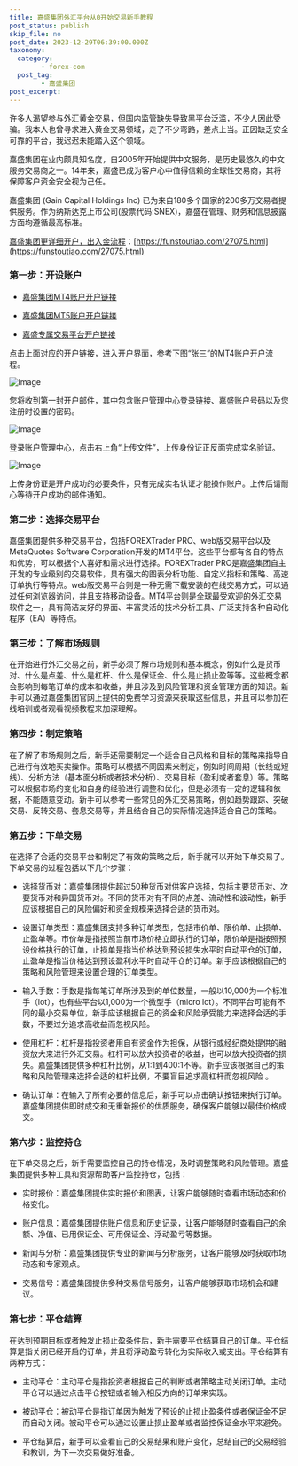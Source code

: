 ```yaml
---
title: 嘉盛集团外汇平台从0开始交易新手教程
post_status: publish
skip_file: no
post_date: 2023-12-29T06:39:00.000Z
taxonomy:
  category:
        - forex-com
  post_tag:
        - 嘉盛集团
post_excerpt: 
---
```

许多人渴望参与外汇黄金交易，但国内监管缺失导致黑平台泛滥，不少人因此受骗。我本人也曾寻求进入黄金交易领域，走了不少弯路，差点上当。正因缺乏安全可靠的平台，我迟迟未能踏入这个领域。

嘉盛集团在业内颇具知名度，自2005年开始提供中文服务，是历史最悠久的中文服务交易商之一。14年来，嘉盛已成为客户心中值得信赖的全球性交易商，其将保障客户资金安全视为己任。

嘉盛集团 (Gain Capital Holdings Inc) 已为来自180多个国家的200多万交易者提供服务。作为纳斯达克上市公司(股票代码:SNEX)，嘉盛在管理、财务和信息披露方面均遵循最高标准。

[嘉盛集团更详细开户，出入金流程](https://funstoutiao.com/27075.html)：[https://funstoutiao.com/27075.html](https://funstoutiao.com/27075.html)

### 第一步：开设账户

* [嘉盛集团MT4账户开户链接](https://s.ssgg.net/jsmt4)

* [嘉盛集团MT5账户开户链接](https://s.ssgg.net/jsmt5)

* [嘉盛专属交易平台开户链接](https://s.ssgg.net/js)

点击上面对应的开户链接，进入开户界面，参考下图“张三”的MT4账户开户流程。

![Image](https://prod-files-secure.s3.us-west-2.amazonaws.com/39ed1227-6d7d-4570-be36-9ccd4a2c4241/7a167aea-686b-400d-af59-4e18eb607a40/640.png?X-Amz-Algorithm=AWS4-HMAC-SHA256&X-Amz-Content-Sha256=UNSIGNED-PAYLOAD&X-Amz-Credential=ASIAZI2LB4664NZ6CVM7%2F20250721%2Fus-west-2%2Fs3%2Faws4_request&X-Amz-Date=20250721T161314Z&X-Amz-Expires=3600&X-Amz-Security-Token=IQoJb3JpZ2luX2VjEL%2F%2F%2F%2F%2F%2F%2F%2F%2F%2F%2FwEaCXVzLXdlc3QtMiJIMEYCIQDPndQzTPlPh7urUlUpiSRMslV8qVwDYI6%2BJbpsWNDW9wIhAK4i%2Fd7nCluVdoxnaDPCiMgjuraABVD7GhLghne5XJNlKogECNj%2F%2F%2F%2F%2F%2F%2F%2F%2F%2FwEQABoMNjM3NDIzMTgzODA1Igw7VujFmtGsdytl0zgq3APbBfkjysNeI5w0LWycu1tuTq8tvq%2BJBpI%2BJHMlcY3J5C%2FKAevTtforuNLbT4vdQ9Y%2BZf34VBD8E28GNLSAoVEuJGsvFKRFnieQOFAHZaEx58zDdnidAG3%2F%2FiB2FGhMXJs8Vb8Qb8kD%2FoZsliQDHo%2F4P6hKd8C5VG7WEwupeI77aCa5yYvv4dyPcOX7tC93Pe%2FiPbRjFM0YZ8D7P68i4a7RZLAqTRVoVcMN1lSsrAvExLY6GQkQl7KOBWHFgqrMc5lOXGo0NcSvZr8FnGvBwj6PfOXNzFrMTvz2vYcY2EsBZwZKQThYXW5ATlxaWwLl5UGHRwrd9%2FGvJaGByYRoZLylbKOMDCLIlRkgNkzLmE7dqa2P6AC3IURSGjyReRL1lRY9IxvCVQ51wGhGKN%2BEwpZmdi54ksMPFB1uDDiWPZdTKAXVLd1kEiYC5fZqnOGtyakbkpjoqeGHM51JY5HwYUSB%2FTT0w6OoTEMqYmd2eoSKi2mPqHy6i27ek6STIl4oFiZ11HPn0WLOwmzoMZnl4tBo5%2F9G2F5eHTH0SN5GSKoURtMbB5j%2F%2FDYhkKcSdZkrKXsnAs95W3R6C6Ow6dNOxIYKt7iU2E6HJ6gVDqMCzoc9VaKvN5rhxL1duIbNejDgq%2FnDBjqkAQT6v97zMmjxtUDsELX6Cz1AYkWFRm8oaxRD6bxOcDVwD%2BG5bq76f0p0ITRu1PtRdccamB%2FdU8sBTgeCDR9BOXIba2LcOYE3Mkd2rB3qPCcGK9Fd4xnmN6Keu0IV9H8ScgjPgw93gqbl%2BR3pI%2B5CS12DXW%2BAwOcReq66go%2FzYOGQj0kzwxJnEHFsMYXblN3W0BpkUcZsuHJ5%2FDBZR0%2FONAhvFOuI&X-Amz-Signature=500b8882a2824717da985320f4e12ed579f445cc725498ea0aeaff5a73d65400&X-Amz-SignedHeaders=host&x-amz-checksum-mode=ENABLED&x-id=GetObject)

您将收到第一封开户邮件，其中包含账户管理中心登录链接、嘉盛账户号码以及您注册时设置的密码。

![Image](https://prod-files-secure.s3.us-west-2.amazonaws.com/39ed1227-6d7d-4570-be36-9ccd4a2c4241/eaa1c6b3-2877-4284-a0e1-530e222c27fb/image.png?X-Amz-Algorithm=AWS4-HMAC-SHA256&X-Amz-Content-Sha256=UNSIGNED-PAYLOAD&X-Amz-Credential=ASIAZI2LB4664NZ6CVM7%2F20250721%2Fus-west-2%2Fs3%2Faws4_request&X-Amz-Date=20250721T161315Z&X-Amz-Expires=3600&X-Amz-Security-Token=IQoJb3JpZ2luX2VjEL%2F%2F%2F%2F%2F%2F%2F%2F%2F%2F%2FwEaCXVzLXdlc3QtMiJIMEYCIQDPndQzTPlPh7urUlUpiSRMslV8qVwDYI6%2BJbpsWNDW9wIhAK4i%2Fd7nCluVdoxnaDPCiMgjuraABVD7GhLghne5XJNlKogECNj%2F%2F%2F%2F%2F%2F%2F%2F%2F%2FwEQABoMNjM3NDIzMTgzODA1Igw7VujFmtGsdytl0zgq3APbBfkjysNeI5w0LWycu1tuTq8tvq%2BJBpI%2BJHMlcY3J5C%2FKAevTtforuNLbT4vdQ9Y%2BZf34VBD8E28GNLSAoVEuJGsvFKRFnieQOFAHZaEx58zDdnidAG3%2F%2FiB2FGhMXJs8Vb8Qb8kD%2FoZsliQDHo%2F4P6hKd8C5VG7WEwupeI77aCa5yYvv4dyPcOX7tC93Pe%2FiPbRjFM0YZ8D7P68i4a7RZLAqTRVoVcMN1lSsrAvExLY6GQkQl7KOBWHFgqrMc5lOXGo0NcSvZr8FnGvBwj6PfOXNzFrMTvz2vYcY2EsBZwZKQThYXW5ATlxaWwLl5UGHRwrd9%2FGvJaGByYRoZLylbKOMDCLIlRkgNkzLmE7dqa2P6AC3IURSGjyReRL1lRY9IxvCVQ51wGhGKN%2BEwpZmdi54ksMPFB1uDDiWPZdTKAXVLd1kEiYC5fZqnOGtyakbkpjoqeGHM51JY5HwYUSB%2FTT0w6OoTEMqYmd2eoSKi2mPqHy6i27ek6STIl4oFiZ11HPn0WLOwmzoMZnl4tBo5%2F9G2F5eHTH0SN5GSKoURtMbB5j%2F%2FDYhkKcSdZkrKXsnAs95W3R6C6Ow6dNOxIYKt7iU2E6HJ6gVDqMCzoc9VaKvN5rhxL1duIbNejDgq%2FnDBjqkAQT6v97zMmjxtUDsELX6Cz1AYkWFRm8oaxRD6bxOcDVwD%2BG5bq76f0p0ITRu1PtRdccamB%2FdU8sBTgeCDR9BOXIba2LcOYE3Mkd2rB3qPCcGK9Fd4xnmN6Keu0IV9H8ScgjPgw93gqbl%2BR3pI%2B5CS12DXW%2BAwOcReq66go%2FzYOGQj0kzwxJnEHFsMYXblN3W0BpkUcZsuHJ5%2FDBZR0%2FONAhvFOuI&X-Amz-Signature=f9b07258c847a6e5f22d263e08058e565be9af76f3e4681b95f68060f1c0d98a&X-Amz-SignedHeaders=host&x-amz-checksum-mode=ENABLED&x-id=GetObject)

登录账户管理中心，点击右上角“上传文件”，上传身份证正反面完成实名验证。

![Image](https://prod-files-secure.s3.us-west-2.amazonaws.com/39ed1227-6d7d-4570-be36-9ccd4a2c4241/54090639-09fc-46b4-a135-e0289f707147/image.png?X-Amz-Algorithm=AWS4-HMAC-SHA256&X-Amz-Content-Sha256=UNSIGNED-PAYLOAD&X-Amz-Credential=ASIAZI2LB4664NZ6CVM7%2F20250721%2Fus-west-2%2Fs3%2Faws4_request&X-Amz-Date=20250721T161315Z&X-Amz-Expires=3600&X-Amz-Security-Token=IQoJb3JpZ2luX2VjEL%2F%2F%2F%2F%2F%2F%2F%2F%2F%2F%2FwEaCXVzLXdlc3QtMiJIMEYCIQDPndQzTPlPh7urUlUpiSRMslV8qVwDYI6%2BJbpsWNDW9wIhAK4i%2Fd7nCluVdoxnaDPCiMgjuraABVD7GhLghne5XJNlKogECNj%2F%2F%2F%2F%2F%2F%2F%2F%2F%2FwEQABoMNjM3NDIzMTgzODA1Igw7VujFmtGsdytl0zgq3APbBfkjysNeI5w0LWycu1tuTq8tvq%2BJBpI%2BJHMlcY3J5C%2FKAevTtforuNLbT4vdQ9Y%2BZf34VBD8E28GNLSAoVEuJGsvFKRFnieQOFAHZaEx58zDdnidAG3%2F%2FiB2FGhMXJs8Vb8Qb8kD%2FoZsliQDHo%2F4P6hKd8C5VG7WEwupeI77aCa5yYvv4dyPcOX7tC93Pe%2FiPbRjFM0YZ8D7P68i4a7RZLAqTRVoVcMN1lSsrAvExLY6GQkQl7KOBWHFgqrMc5lOXGo0NcSvZr8FnGvBwj6PfOXNzFrMTvz2vYcY2EsBZwZKQThYXW5ATlxaWwLl5UGHRwrd9%2FGvJaGByYRoZLylbKOMDCLIlRkgNkzLmE7dqa2P6AC3IURSGjyReRL1lRY9IxvCVQ51wGhGKN%2BEwpZmdi54ksMPFB1uDDiWPZdTKAXVLd1kEiYC5fZqnOGtyakbkpjoqeGHM51JY5HwYUSB%2FTT0w6OoTEMqYmd2eoSKi2mPqHy6i27ek6STIl4oFiZ11HPn0WLOwmzoMZnl4tBo5%2F9G2F5eHTH0SN5GSKoURtMbB5j%2F%2FDYhkKcSdZkrKXsnAs95W3R6C6Ow6dNOxIYKt7iU2E6HJ6gVDqMCzoc9VaKvN5rhxL1duIbNejDgq%2FnDBjqkAQT6v97zMmjxtUDsELX6Cz1AYkWFRm8oaxRD6bxOcDVwD%2BG5bq76f0p0ITRu1PtRdccamB%2FdU8sBTgeCDR9BOXIba2LcOYE3Mkd2rB3qPCcGK9Fd4xnmN6Keu0IV9H8ScgjPgw93gqbl%2BR3pI%2B5CS12DXW%2BAwOcReq66go%2FzYOGQj0kzwxJnEHFsMYXblN3W0BpkUcZsuHJ5%2FDBZR0%2FONAhvFOuI&X-Amz-Signature=c5b963a9ccc9194ac0b298075916e6dba75af14728745c0c0ce6342c85f21785&X-Amz-SignedHeaders=host&x-amz-checksum-mode=ENABLED&x-id=GetObject)

上传身份证是开户成功的必要条件，只有完成实名认证才能操作账户。上传后请耐心等待开户成功的邮件通知。

### 第二步：选择交易平台

嘉盛集团提供多种交易平台，包括FOREXTrader PRO、web版交易平台以及MetaQuotes Software Corporation开发的MT4平台。这些平台都有各自的特点和优势，可以根据个人喜好和需求进行选择。FOREXTrader PRO是嘉盛集团自主开发的专业级别的交易软件，具有强大的图表分析功能、自定义指标和策略、高速订单执行等特点。web版交易平台则是一种无需下载安装的在线交易方式，可以通过任何浏览器访问，并且支持移动设备。MT4平台则是全球最受欢迎的外汇交易软件之一，具有简洁友好的界面、丰富灵活的技术分析工具、广泛支持各种自动化程序（EA）等特点。

### 第三步：了解市场规则

在开始进行外汇交易之前，新手必须了解市场规则和基本概念，例如什么是货币对、什么是点差、什么是杠杆、什么是保证金、什么是止损止盈等等。这些概念都会影响到每笔订单的成本和收益，并且涉及到风险管理和资金管理方面的知识。新手可以通过嘉盛集团官网上提供的免费学习资源来获取这些信息，并且可以参加在线培训或者观看视频教程来加深理解。

### 第四步：制定策略

在了解了市场规则之后，新手还需要制定一个适合自己风格和目标的策略来指导自己进行有效地买卖操作。策略可以根据不同因素来制定，例如时间周期（长线或短线）、分析方法（基本面分析或者技术分析）、交易目标（盈利或者套息）等。策略可以根据市场的变化和自身的经验进行调整和优化，但是必须有一定的逻辑和依据，不能随意变动。新手可以参考一些常见的外汇交易策略，例如趋势跟踪、突破交易、反转交易、套息交易等，并且结合自己的实际情况选择适合自己的策略。

### 第五步：下单交易

在选择了合适的交易平台和制定了有效的策略之后，新手就可以开始下单交易了。下单交易的过程包括以下几个步骤：

* 选择货币对：嘉盛集团提供超过50种货币对供客户选择，包括主要货币对、次要货币对和异国货币对。不同的货币对有不同的点差、流动性和波动性，新手应该根据自己的风险偏好和资金规模来选择合适的货币对。

* 设置订单类型：嘉盛集团支持多种订单类型，包括市价单、限价单、止损单、止盈单等。市价单是指按照当前市场价格立即执行的订单，限价单是指按照预设价格执行的订单，止损单是指当价格达到预设损失水平时自动平仓的订单，止盈单是指当价格达到预设盈利水平时自动平仓的订单。新手应该根据自己的策略和风险管理来设置合理的订单类型。

* 输入手数：手数是指每笔订单所涉及到的单位数量，一般以10,000为一个标准手（lot），也有些平台以1,000为一个微型手（micro lot）。不同平台可能有不同的最小交易单位，新手应该根据自己的资金和风险承受能力来选择合适的手数，不要过分追求高收益而忽视风险。

* 使用杠杆：杠杆是指投资者用自有资金作为担保，从银行或经纪商处提供的融资放大来进行外汇交易。杠杆可以放大投资者的收益，也可以放大投资者的损失。嘉盛集团提供多种杠杆比例，从1:1到400:1不等。新手应该根据自己的策略和风险管理来选择合适的杠杆比例，不要盲目追求高杠杆而忽视风险 。

* 确认订单：在输入了所有必要的信息后，新手可以点击确认按钮来执行订单。嘉盛集团提供即时成交和无重新报价的优质服务，确保客户能够以最佳价格成交。

### 第六步：监控持仓

在下单交易之后，新手需要监控自己的持仓情况，及时调整策略和风险管理。嘉盛集团提供多种工具和资源帮助客户监控持仓，包括：

* 实时报价：嘉盛集团提供实时报价和图表，让客户能够随时查看市场动态和价格变化。

* 账户信息：嘉盛集团提供账户信息和历史记录，让客户能够随时查看自己的余额、净值、已用保证金、可用保证金、浮动盈亏等数据。

* 新闻与分析：嘉盛集团提供专业的新闻与分析服务，让客户能够及时获取市场动态和专家观点。

* 交易信号：嘉盛集团提供多种交易信号服务，让客户能够获取市场机会和建议。

### 第七步：平仓结算

在达到预期目标或者触发止损止盈条件后，新手需要平仓结算自己的订单。平仓结算是指关闭已经开启的订单，并且将浮动盈亏转化为实际收入或支出。平仓结算有两种方式：

* 主动平仓：主动平仓是指投资者根据自己的判断或者策略主动关闭订单。主动平仓可以通过点击平仓按钮或者输入相反方向的订单来实现。

* 被动平仓：被动平仓是指订单因为触发了预设的止损止盈条件或者保证金不足而自动关闭。被动平仓可以通过设置止损止盈单或者监控保证金水平来避免。

* 平仓结算后，新手可以查看自己的交易结果和账户变化，总结自己的交易经验和教训，为下一次交易做好准备。